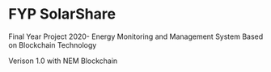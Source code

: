 # FYP SolarShare
Final Year Project 2020- Energy Monitoring and Management System Based on Blockchain Technology

Verison 1.0 with NEM Blockchain
 
